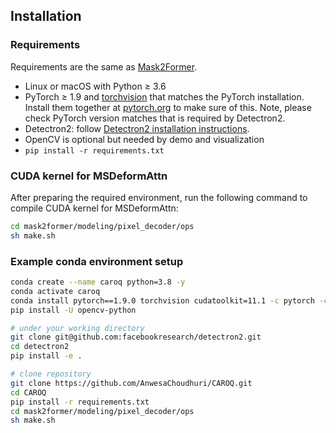 ## Installation

### Requirements

Requirements are the same as [Mask2Former](https://github.com/facebookresearch/Mask2Former).

- Linux or macOS with Python ≥ 3.6
- PyTorch ≥ 1.9 and [torchvision](https://github.com/pytorch/vision/) that matches the PyTorch installation.
  Install them together at [pytorch.org](https://pytorch.org) to make sure of this. Note, please check
  PyTorch version matches that is required by Detectron2.
- Detectron2: follow [Detectron2 installation instructions](https://detectron2.readthedocs.io/tutorials/install.html).
- OpenCV is optional but needed by demo and visualization
- `pip install -r requirements.txt`

### CUDA kernel for MSDeformAttn
After preparing the required environment, run the following command to compile CUDA kernel for MSDeformAttn:

```bash
cd mask2former/modeling/pixel_decoder/ops
sh make.sh
```

### Example conda environment setup
```bash
conda create --name caroq python=3.8 -y
conda activate caroq
conda install pytorch==1.9.0 torchvision cudatoolkit=11.1 -c pytorch -c nvidia
pip install -U opencv-python

# under your working directory
git clone git@github.com:facebookresearch/detectron2.git
cd detectron2
pip install -e .

# clone repository
git clone https://github.com/AnwesaChoudhuri/CAROQ.git
cd CAROQ
pip install -r requirements.txt
cd mask2former/modeling/pixel_decoder/ops
sh make.sh
```
